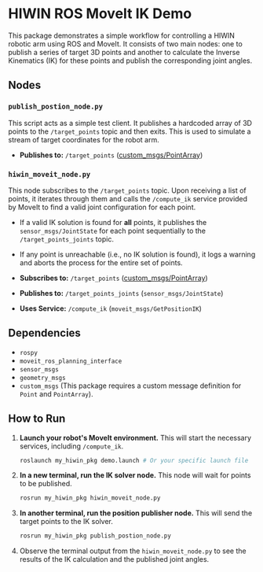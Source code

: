 # HIWIN ROS MoveIt IK Demo

This package demonstrates a simple workflow for controlling a HIWIN robotic arm using ROS and MoveIt. It consists of two main nodes: one to publish a series of target 3D points and another to calculate the Inverse Kinematics (IK) for these points and publish the corresponding joint angles.

## Nodes

### `publish_postion_node.py`

This script acts as a simple test client. It publishes a hardcoded array of 3D points to the `/target_points` topic and then exits. This is used to simulate a stream of target coordinates for the robot arm.

-   **Publishes to:** `/target_points` ([custom_msgs/PointArray](https://github.com/user/repo/blob/main/custom_msgs/msg/PointArray.msg))

### `hiwin_moveit_node.py`

This node subscribes to the `/target_points` topic. Upon receiving a list of points, it iterates through them and calls the `/compute_ik` service provided by MoveIt to find a valid joint configuration for each point.

-   If a valid IK solution is found for **all** points, it publishes the `sensor_msgs/JointState` for each point sequentially to the `/target_points_joints` topic.
-   If any point is unreachable (i.e., no IK solution is found), it logs a warning and aborts the process for the entire set of points.

-   **Subscribes to:** `/target_points` ([custom_msgs/PointArray](https://github.com/user/repo/blob/main/custom_msgs/msg/PointArray.msg))
-   **Publishes to:** `/target_points_joints` (`sensor_msgs/JointState`)
-   **Uses Service:** `/compute_ik` (`moveit_msgs/GetPositionIK`)

## Dependencies

-   `rospy`
-   `moveit_ros_planning_interface`
-   `sensor_msgs`
-   `geometry_msgs`
-   `custom_msgs` (This package requires a custom message definition for `Point` and `PointArray`).

## How to Run

1.  **Launch your robot's MoveIt environment.** This will start the necessary services, including `/compute_ik`.
    ```bash
    roslaunch my_hiwin_pkg demo.launch # Or your specific launch file
    ```

2.  **In a new terminal, run the IK solver node.** This node will wait for points to be published.
    ```bash
    rosrun my_hiwin_pkg hiwin_moveit_node.py
    ```

3.  **In another terminal, run the position publisher node.** This will send the target points to the IK solver.
    ```bash
    rosrun my_hiwin_pkg publish_postion_node.py
    ```

4.  Observe the terminal output from the `hiwin_moveit_node.py` to see the results of the IK calculation and the published joint angles.